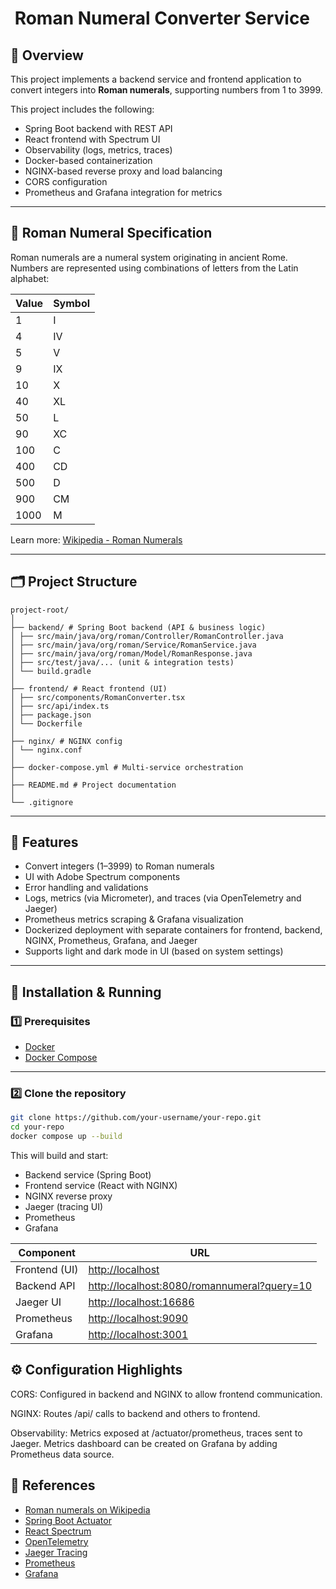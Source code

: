 # ️ Roman Numeral Converter Service

## 📜 Overview

This project implements a backend service and frontend application to convert integers into **Roman numerals**, supporting numbers from 1 to 3999.

This project includes the following:

- Spring Boot backend with REST API
- React frontend with Spectrum UI
- Observability (logs, metrics, traces)
- Docker-based containerization
- NGINX-based reverse proxy and load balancing
- CORS configuration
- Prometheus and Grafana integration for metrics

---

## 🔢 Roman Numeral Specification

Roman numerals are a numeral system originating in ancient Rome. Numbers are represented using combinations of letters from the Latin alphabet:

| Value | Symbol |
|---------|--------|
| 1       | I      |
| 4       | IV     |
| 5       | V      |
| 9       | IX     |
| 10      | X      |
| 40      | XL     |
| 50      | L      |
| 90      | XC     |
| 100     | C      |
| 400     | CD     |
| 500     | D      |
| 900     | CM     |
| 1000    | M      |

Learn more: [Wikipedia - Roman Numerals](https://en.wikipedia.org/wiki/Roman_numerals)

---

## 🗂️ Project Structure
```
project-root/
│
├── backend/ # Spring Boot backend (API & business logic)
│ ├── src/main/java/org/roman/Controller/RomanController.java
│ ├── src/main/java/org/roman/Service/RomanService.java
│ ├── src/main/java/org/roman/Model/RomanResponse.java
│ ├── src/test/java/... (unit & integration tests)
│ └── build.gradle
│
├── frontend/ # React frontend (UI)
│ ├── src/components/RomanConverter.tsx
│ ├── src/api/index.ts
│ ├── package.json
│ └── Dockerfile
│
├── nginx/ # NGINX config
│ └── nginx.conf
│
├── docker-compose.yml # Multi-service orchestration
│
├── README.md # Project documentation
│
└── .gitignore
```

---

## 🌟 Features

- Convert integers (1–3999) to Roman numerals
- UI with Adobe Spectrum components
- Error handling and validations
- Logs, metrics (via Micrometer), and traces (via OpenTelemetry and Jaeger)
- Prometheus metrics scraping & Grafana visualization
- Dockerized deployment with separate containers for frontend, backend, NGINX, Prometheus, Grafana, and Jaeger
- Supports light and dark mode in UI (based on system settings)

---

## 🚀 Installation & Running

### 1️⃣ Prerequisites

- [Docker](https://docs.docker.com/get-docker/)
- [Docker Compose](https://docs.docker.com/compose/)

---

### 2️⃣ Clone the repository 

```bash
git clone https://github.com/your-username/your-repo.git
cd your-repo
docker compose up --build
```

This will build and start:

- Backend service (Spring Boot)
- Frontend service (React with NGINX)
- NGINX reverse proxy
- Jaeger (tracing UI)
- Prometheus
- Grafana

| Component     | URL                                                                                        |
| ------------- | ------------------------------------------------------------------------------------------ |
| Frontend (UI) | [http://localhost](http://localhost)                                                       |
| Backend API   | [http://localhost:8080/romannumeral?query=10](http://localhost:8080/romannumeral?query=10) |
| Jaeger UI     | [http://localhost:16686](http://localhost:16686)                                           |
| Prometheus    | [http://localhost:9090](http://localhost:9090)                                             |
| Grafana       | [http://localhost:3001](http://localhost:3001)                                             |

## ⚙️ Configuration Highlights

CORS: Configured in backend and NGINX to allow frontend communication.

NGINX: Routes /api/ calls to backend and others to frontend.

Observability: 
Metrics exposed at /actuator/prometheus, traces sent to Jaeger.
Metrics dashboard can be created on Grafana by adding Prometheus data source.


## 🔗 References

- [Roman numerals on Wikipedia](https://en.wikipedia.org/wiki/Roman_numerals)
- [Spring Boot Actuator](https://spring.io/projects/spring-boot)
- [React Spectrum](https://react-spectrum.adobe.com/react-spectrum/)
- [OpenTelemetry](https://opentelemetry.io/)
- [Jaeger Tracing](https://www.jaegertracing.io/)
- [Prometheus](https://prometheus.io/)
- [Grafana](https://grafana.com/)